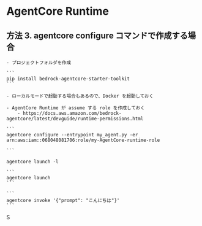 # AgentCore Runtime

## 方法 3. agentcore configure コマンドで作成する場合
    - プロジェクトフォルダを作成

    ```
    pip install bedrock-agentcore-starter-toolkit
    ```

    - ローカルモードで起動する場合もあるので、Docker を起動しておく

    - AgentCore Runtime が assume する role を作成しておく
        - https://docs.aws.amazon.com/bedrock-agentcore/latest/devguide/runtime-permissions.html
    
    ```
    agentcore configure --entrypoint my_agent.py -er arn:aws:iam::068048081706:role/my-AgentCore-runtime-role

    ```

   ```
   agentcore launch -l
   ```


    ```
    agentcore launch
    ```

    ```
    agentcore invoke '{"prompt": "こんにちは"}'
    ```
S